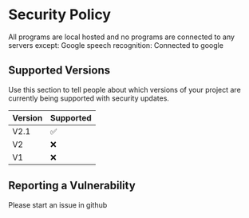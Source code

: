 # Security Policy
All programs are local hosted and no programs are connected to any servers except:
Google speech recognition: Connected to google
## Supported Versions

Use this section to tell people about which versions of your project are
currently being supported with security updates.

| Version | Supported          |
| ------- | ------------------ |
|V2.1| :white_check_mark: |
| V2  | :x: |
| V1  | :x:                |
## Reporting a Vulnerability

Please start an issue in github
